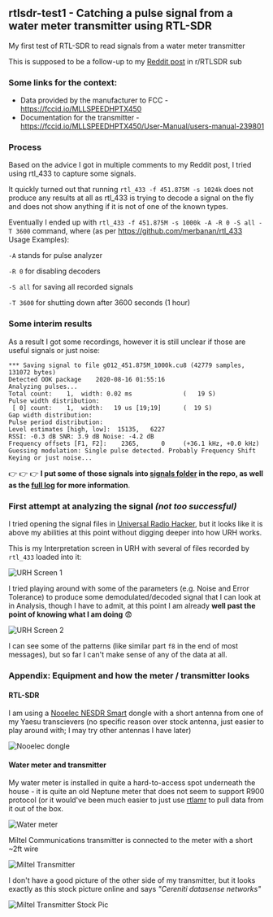 ## rtlsdr-test1 - Catching a pulse signal from a water meter transmitter using RTL-SDR

My first test of RTL-SDR to read signals from a water meter transmitter

This is supposed to be a follow-up to my [Reddit post](https://www.reddit.com/r/RTLSDR/comments/iajgbi/how_to_catch_a_short_and_potentially_very/) in r/RTLSDR sub


### Some links for the context:
* Data provided by the manufacturer to FCC - https://fccid.io/MLLSPEEDHPTX450
* Documentation for the transmitter - https://fccid.io/MLLSPEEDHPTX450/User-Manual/users-manual-239801


### Process

Based on the advice I got in multiple comments to my Reddit post, I tried using rtl_433 to capture some signals.

It quickly turned out that running `rtl_433 -f 451.875M -s 1024k` does not produce any results at all as rtl_433 is trying to decode a signal on the fly and does not show anything if it is not of one of the known types.

Eventually I ended up with `rtl_433 -f 451.875M -s 1000k -A -R 0 -S all -T 3600` command, where (as per https://github.com/merbanan/rtl_433 Usage Examples): 

`-A` stands for pulse analyzer

`-R 0` for disabling decoders 

`-S all` for saving all recorded signals 

`-T 3600` for shutting down after 3600 seconds (1 hour)

### Some interim results

As a result I got some recordings, however it is still unclear if those are useful signals or just noise:

```
*** Saving signal to file g012_451.875M_1000k.cu8 (42779 samples, 131072 bytes)
Detected OOK package    2020-08-16 01:55:16
Analyzing pulses...
Total count:    1,  width: 0.02 ms              (   19 S)
Pulse width distribution:
 [ 0] count:    1,  width:   19 us [19;19]      (  19 S)
Gap width distribution:
Pulse period distribution:
Level estimates [high, low]:  15135,   6227
RSSI: -0.3 dB SNR: 3.9 dB Noise: -4.2 dB
Frequency offsets [F1, F2]:    2365,      0     (+36.1 kHz, +0.0 kHz)
Guessing modulation: Single pulse detected. Probably Frequency Shift Keying or just noise...
```

:point_right: 	:point_right: 	:point_right: __I put some of those signals into [signals folder](signals) in the repo, as well as the [full log](logs) for more information__.

### First attempt at analyzing the signal _(not too successful)_

I tried opening the signal files in [Universal Radio Hacker](https://github.com/jopohl/urh), but it looks like it is above my abilities at this point without digging deeper into how URH works. 

This is my Interpretation screen in URH with several of files recorded by `rtl_433` loaded into it:

![URH Screen 1](images/photo5030533140849993956.jpg)

I tried playing around with some of the parameters (e.g. Noise and Error Tolerance) to produce some demodulated/decoded signal that I can look at in Analysis, though I have to admit, at this point I am already __well past the point of knowing what I am doing__ :fearful:

![URH Screen 2](images/photo5030533140849993957.jpg)

I can see some of the patterns (like similar part `f8` in the end of most messages), but so far I can't make sense of any of the data at all.

### Appendix: Equipment and how the meter / transmitter looks

#### RTL-SDR

I am using a [Nooelec NESDR Smart](https://www.nooelec.com/store/nesdr-smart.html) dongle with a short antenna from one of my Yaesu transcievers (no specific reason over stock antenna, just easier to play around with; I may try other antennas I have later)

![Nooelec dongle](images/photo5030533140849993958.jpg)

#### Water meter and transmitter

My water meter is installed in quite a hard-to-access spot underneath the house - it is quite an old Neptune meter that does not seem to support R900 protocol (or it would've been much easier to just use [rtlamr](https://github.com/bemasher/rtlamr) to pull data from it out of the box.

![Water meter](images/photo5030533140849993960.jpg)

Miltel Communications transmitter is connected to the meter with a short ~2ft wire

![Miltel Transmitter](images/photo5030533140849993959.jpg)

I don't have a good picture of the other side of my transmitter, but it looks exactly as this stock picture online and says _"Cereniti datasense networks"_ 

![Miltel Transmitter Stock Pic](images/photo5030533140849993961.jpg)
